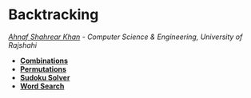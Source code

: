 # Backtracking
*[Ahnaf Shahrear Khan](https://github.com/ahnafshahrear) - Computer Science & Engineering, University of Rajshahi*

- **[Combinations](https://leetcode.com/problems/combinations/description/)**
- **[Permutations](https://leetcode.com/problems/permutations/description/)**
- **[Sudoku Solver](https://leetcode.com/problems/sudoku-solver/description/)**
- **[Word Search](https://leetcode.com/problems/word-search/description/)**
